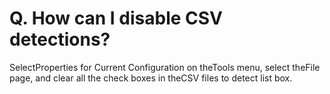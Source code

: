 # Q. How can I disable CSV detections?

SelectProperties for Current Configuration on theTools menu, select theFile page, and clear all the check boxes in theCSV files to detect list box.

